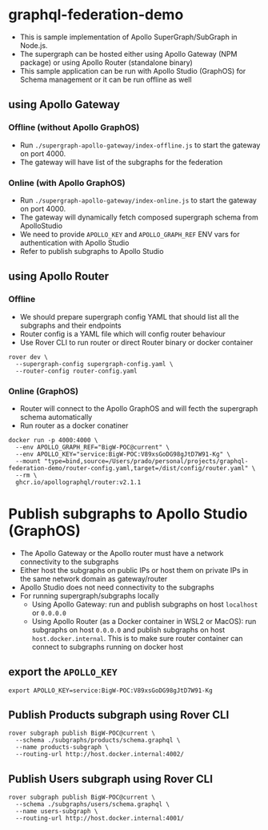 # graphql-federation-demo
* This is sample implementation of Apollo SuperGraph/SubGraph in Node.js.
* The supergraph can be hosted either using Apollo Gateway (NPM package) or using Apollo Router (standalone binary)
* This sample application can be run with Apollo Studio (GraphOS) for Schema management or it can be run offline as well

## using Apollo Gateway
### Offline (without Apollo GraphOS)
* Run `./supergraph-apollo-gateway/index-offline.js` to start the gateway on port 4000.
* The gateway will have list of the subgraphs for the federation

### Online (with Apollo GraphOS)
* Run `./supergraph-apollo-gateway/index-online.js` to start the gateway on port 4000.
* The gateway will dynamically fetch composed supergraph schema from ApolloStudio
* We need to provide `APOLLO_KEY` and `APOLLO_GRAPH_REF` ENV vars for authentication with Apollo Studio
* Refer to publish subgraphs to Apollo Studio

## using Apollo Router
### Offline
* We should prepare supergraph config YAML that should list all the subgraphs and their endpoints
* Router config is a YAML file which will config router behaviour
* Use Rover CLI to run router or direct Router binary or docker container
```
rover dev \
  --supergraph-config supergraph-config.yaml \
  --router-config router-config.yaml
```

### Online (GraphOS)
* Router will connect to the Apollo GraphOS and will fecth the supergraph schema automatically
* Run router as a docker conatiner
```
docker run -p 4000:4000 \
  --env APOLLO_GRAPH_REF="BigW-POC@current" \
  --env APOLLO_KEY="service:BigW-POC:V89xsGoDG98gJtD7W91-Kg" \
  --mount "type=bind,source=/Users/prado/personal/projects/graphql-federation-demo/router-config.yaml,target=/dist/config/router.yaml" \
  --rm \
  ghcr.io/apollographql/router:v2.1.1
```

# Publish subgraphs to Apollo Studio (GraphOS)
* The Apollo Gateway or the Apollo router must have a network connectivity to the subgraphs
* Either host the subgraphs on public IPs or host them on private IPs in the same network domain as gateway/router
* Apollo Studio does not need connectivity to the subgraphs
* For running supergraph/subgraphs locally
    * Using Apollo Gateway: run and publish subgraphs on host `localhost` or `0.0.0.0`
    * Using Apollo Router (as a Docker container in WSL2 or MacOS): run subgraphs on host `0.0.0.0` and publish subgraphs on host `host.docker.internal`. This is to make sure router container can connect to subgraphs running on docker host

## export the `APOLLO_KEY`
`export APOLLO_KEY=service:BigW-POC:V89xsGoDG98gJtD7W91-Kg`

## Publish Products subgraph using Rover CLI
```
rover subgraph publish BigW-POC@current \
  --schema ./subgraphs/products/schema.graphql \
  --name products-subgraph \
  --routing-url http://host.docker.internal:4002/
```

## Publish Users subgraph using Rover CLI
```
rover subgraph publish BigW-POC@current \
  --schema ./subgraphs/users/schema.graphql \
  --name users-subgraph \
  --routing-url http://host.docker.internal:4001/
```
